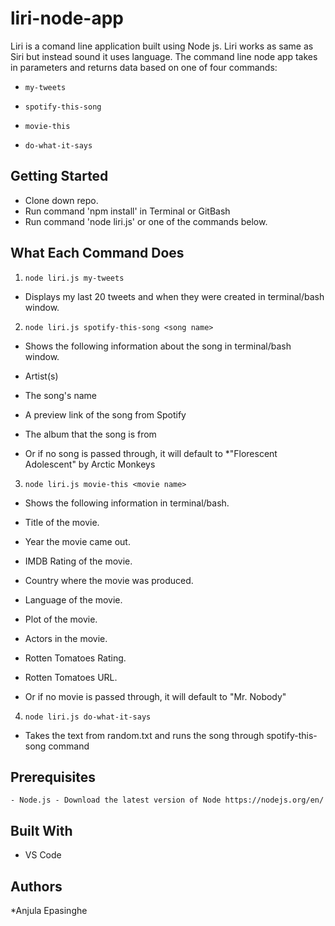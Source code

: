 # liri-node-app
Liri is a comand line application built using Node js. Liri works as same as Siri but instead sound it uses language. The command line node app takes in parameters and returns data based on one of four commands:

* `my-tweets`

* `spotify-this-song`

* `movie-this`

* `do-what-it-says`

## Getting Started

- Clone down repo.
- Run command 'npm install' in Terminal or GitBash
- Run command 'node liri.js' or one of the commands below.

## What Each Command Does

1. `node liri.js my-tweets`

* Displays my last 20 tweets and when they were created in terminal/bash window.

2. `node liri.js spotify-this-song <song name>`

* Shows the following information about the song in terminal/bash window.
* Artist(s)
* The song's name
* A preview link of the song from Spotify
* The album that the song is from

* Or if no song is passed through, it will default to
*"Florescent Adolescent" by Arctic Monkeys

3. `node liri.js movie-this <movie name>`

* Shows the following information in terminal/bash.

* Title of the movie.
* Year the movie came out.
* IMDB Rating of the movie.
* Country where the movie was produced.
* Language of the movie.
* Plot of the movie.
* Actors in the movie.
* Rotten Tomatoes Rating.
* Rotten Tomatoes URL.

* Or if no movie is passed through, it will default to "Mr. Nobody"

4. `node liri.js do-what-it-says`

* Takes the text from random.txt and runs the song through spotify-this-song command

## Prerequisites
```
- Node.js - Download the latest version of Node https://nodejs.org/en/
```

## Built With

* VS Code

## Authors

*Anjula Epasinghe
